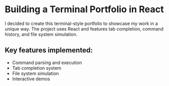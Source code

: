 
# Building a Terminal Portfolio in React

I decided to create this terminal-style portfolio to showcase my work in a unique way.
The project uses React and features tab completion, command history, and file system simulation.

## Key features implemented:
- Command parsing and execution
- Tab completion system
- File system simulation
- Interactive demos
